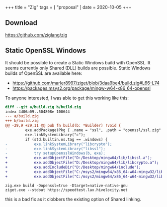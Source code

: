+++
title = "Zig"
tags = [ "proposal" ]
date = 2020-10-05
+++

## Download

<https://github.com/ziglang/zig>

## Static OpenSSL Windows

It should be possible to create a Static Windows build with OpenSSL. It seems
currently only Shared (DLL) builds are possible. Static Windows builds of
OpenSSL are available here:

- <https://github.com/marler8997/ziget/blob/3daa9be4/build.zig#L66-L74>
- <https://packages.msys2.org/package/mingw-w64-x86_64-openssl>

To anyone interested, I was able to get this working like this:

~~~diff
diff --git a/build.zig b/build.zig
index 4d06a09..504808e 100644
--- a/build.zig
+++ b/build.zig
@@ -29,9 +29,11 @@ pub fn build(b: *Builder) !void {
         exe.addPackage(Pkg { .name = "ssl", .path = "openssl/ssl.zig" });
         exe.linkSystemLibrary("c");
         if (std.builtin.os.tag == .windows) {
-            exe.linkSystemLibrary("libcrypto");
-            exe.linkSystemLibrary("libssl");
-            try setupOpensslWindows(b, exe);
+            exe.addObjectFile("D:/Desktop/mingw64/lib/libssl.a");
+            exe.addObjectFile("D:/Desktop/mingw64/lib/libcrypto.a");
+            exe.addIncludeDir("D:/Desktop/mingw64/include");
+            exe.addObjectFile("C:/msys2/mingw64/x86_64-w64-mingw32/lib/libmincore.a");
+            exe.addObjectFile("C:/msys2/mingw64/x86_64-w64-mingw32/lib/libws2_32.a");
~~~

~~~
zig.exe build -Dopenssl=true -Dtarget=native-native-gnu
ziget.exe --stdout https://speedtest.lax.hivelocity.net
~~~

this is a bad fix as it clobbers the existing option of Shared linking.
